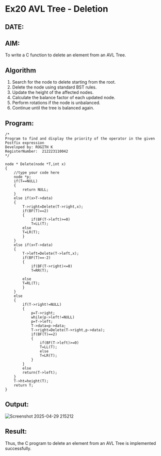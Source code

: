 # Ex20 AVL Tree - Deletion
## DATE:
## AIM:
To write a C function to delete an element from an AVL Tree.
## Algorithm

1. Search for the node to delete starting from the root. 
2. Delete the node using standard BST rules. 
3. Update the height of the affected nodes. 
4. Calculate the balance factor of each updated node. 
5. Perform rotations if the node is unbalanced. 
6. Continue until the tree is balanced again.
 
## Program:
```
/*
Program to find and display the priority of the operator in the given Postfix expression
Developed by: ROGITH K
RegisterNumber:  212223110042
*/
```
```
node * Delete(node *T,int x)
{
    //type your code here
    node *p;
    if(T==NULL)
    {
        return NULL;
    }
    else if(x>T->data)
    {
        T->right=Delete(T->right,x);
        if(BF(T)==2)
        {
            if(BF(T->left)>=0)
            T=LL(T);
        else
        T=LR(T);
        }
    }
    else if(x<T->data)
    {
        T->left=Delete(T->left,x);
        if(BF(T)==-2)
        {
            if(BF(T->right)<=0)
            T=RR(T);
            
        else
        T=RL(T);
        }
    }
    else
    {
        if(T->right!=NULL)
        {
            p=T->right;
            while(p->left!=NULL)
            p=T->left;
            T->data=p->data;
            T->right=Delete(T->right,p->data);
            if(BF(T)==2)
            {
                if(BF(T->left)>=0)
                T=LL(T);
                else
                T=LR(T);
            }
        }
        else
        return(T->left);
    }
    T->ht=height(T);
    return T;
}
```
## Output:
![Screenshot 2025-04-29 215212](https://github.com/user-attachments/assets/6cbb29e6-ec31-40ae-b67c-d4548031143b)


## Result:
Thus, the C program to delete an element from an AVL Tree is implemented successfully.

